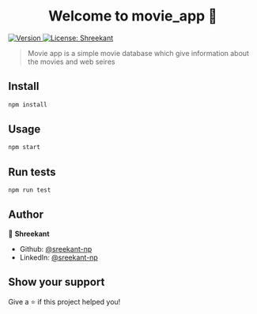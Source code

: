 <h1 align="center">Welcome to movie_app 👋</h1>
<p>
  <a href="https://www.npmjs.com/package/movie_app" target="_blank">
    <img alt="Version" src="https://img.shields.io/npm/v/movie_app.svg">
  </a>
  <a href="#" target="_blank">
    <img alt="License: Shreekant" src="https://img.shields.io/badge/License-Shreekant-yellow.svg" />
  </a>
</p>

> Movie app is a simple movie database which give information about the movies and web seires

## Install

```sh
npm install
```

## Usage

```sh
npm start
```

## Run tests

```sh
npm run test
```

## Author

👤 **Shreekant**

- Github: [@sreekant-np](https://github.com/sreekant-np)
- LinkedIn: [@sreekant-np](https://linkedin.com/in/sreekant-np)

## Show your support

Give a ⭐️ if this project helped you!
